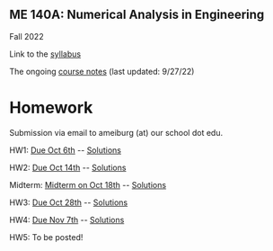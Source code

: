## ME 140A: Numerical Analysis in Engineering

Fall 2022

Link to the [syllabus](./140A%20Syllabus%202022.pdf)

The ongoing [course notes](./ME140A_Notes.pdf) (last updated: 9/27/22)

# Homework

Submission via email to ameiburg (at) our school dot edu.

HW1: [Due Oct 6th](./ME140A_HW1.pdf) -- [Solutions](./ME140A_HW1_Solutions.pdf)

HW2: [Due Oct 14th](./ME140A_HW2.pdf) -- [Solutions](./ME140A_HW2_Solutions.pdf)

Midterm: [Midterm on Oct 18th](./ME140A_Midterm1.pdf) -- [Solutions](./ME140A_Midterm1_Solutions.pdf)

HW3: [Due Oct 28th](./ME140A_HW3.pdf) -- [Solutions](./ME140A_HW3_Solutions.pdf)

HW4: [Due Nov 7th](./ME140A_HW4.pdf) -- [Solutions](./ME140A_HW4_Solutions.pdf)

HW5: To be posted!
